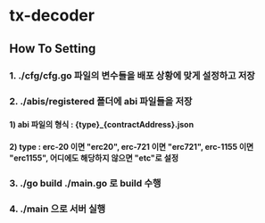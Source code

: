 # tx-decoder

## How To Setting
### 1. ./cfg/cfg.go 파일의 변수들을 배포 상황에 맞게 설정하고 저장
### 2. ./abis/registered 폴더에 abi 파일들을 저장
#### 1) abi 파일의 형식 : {type}_{contractAddress}.json
#### 2) type : erc-20 이면 "erc20", erc-721 이면 "erc721", erc-1155 이면 "erc1155", 어디에도 해당하지 않으면 "etc"로 설정
### 3. ./go build ./main.go 로 build 수행
### 4. ./main 으로 서버 실행
